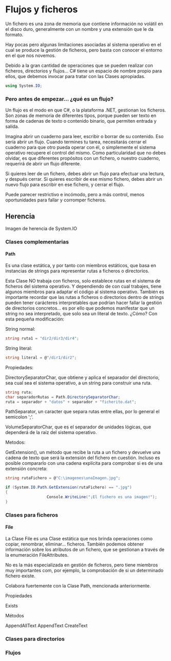 # Flujos y ficheros

Un fichero es una zona de memoria que contiene información no volátil en el disco duro, generalmente con un nombre y una extensión que le da formato.

Hay pocas pero algunas limitaciones asociadas al sistema operativo en el cual se produce la gestión de ficheros, pero basta con conocer el entorno en el que nos novemos.

Debido a la gran cantidad de operaciones que se pueden realizar con ficheros, directorios y flujos... C# tiene un espacio de nombre propio para ellos, que debemos invocar para tratar con las Clases apropiadas.

```cs
using System.IO;
```

### Pero antes de empezar... ¿qué es un flujo?

Un flujo es el modo en que C#, o la plataforma .NET, gestionan los ficheros. Son zonas de memoria de diferentes tipos, porque pueden ser texto en forma de cadenas de texto o contenido binario, que permiten entrada y salida.

Imagina abrir un cuaderno para leer, escribir o borrar de su contenido. Eso sería abrir un flujo. Cuando termines tu tarea, necesitarás cerrar el cuaderno para que otro pueda operar con él, o simplemente el sistema operativo recupere el control del mismo. Como particularidad que no debes olvidar, es que diferentes propósitos con un fichero, o nuestro cuaderno, requerirá de abrir un flujo diferente.

Si quieres leer de un fichero, debes abrir un flujo para efectuar una lectura, y después cerrar.
Si quieres escribir de ese mismo fichero, debes abrir un nuevo flujo para escribir en ese fichero, y cerrar el flujo.

Puede parecer restrictivo e incómodo, pero a más control, menos oportunidades para fallar y corromper ficheros.

## Herencia

Imagen de herencia de System.IO

### Clases complementarias

#### Path

Es una clase estática, y por tanto con miembros estáticos, que basa en instancias de strings para representar rutas a ficheros o directorios.

Esta Clase NO trabaja con ficheros, solo establece rutas en el sistema de ficheros del sistema operativo. Y dependiendo de con cual trabajes, tiene algunos miembros para adaptar el código al sistema operativo. También es importante recordar que las rutas a ficheros o directorios dentro de strings pueden tener carácteres interpretables que podrían hacer fallar la gestión de directorios concretos... es por ello que podemos manifestar que un string no sea interpretado, que solo sea un literal de texto. ¿Cómo? Con esta pequeña modificación:

String normal:
```cs
string ruta1 = "dir2/dir3/dir4";
```

String literal:
```cs
string literal = @"/dir1/dir2";
```

Propiedades:

DirectorySeparatorChar, que obtiene y aplica el separador del directorio, sea cual sea el sistema operativo, a un string para construir una ruta.

```cs
string ruta;
char separadorRutas = Path.DirectorySeparatorChar;
ruta = separador + "datos" + separador + "ficherito.dat";
```
PathSeparator, un caracter que separa rutas entre ellas, por lo general el semicolon ';'.

VolumeSeparatorChar, que es el separador de unidades lógicas, que dependerá de la raíz del sistema operativo.

Metodos:

GetExtension(), un método que recibe la ruta a un fichero y devuelve una cadena de texto que será la extensión del fichero en cuestión. Incluso es posible compararlo con una cadena explícita para comprobar si es de una extensión concreta:

```cs
string rutaFichero = @"C:\imagenes\unaImagen.jpg";

if (System.IO.Path.GetExtension(rutaFichero) == ".jpg")
{
                  Console.WriteLine("¡El fichero es una imagen!");   
}
```

### Clases para ficheros

#### File

La Clase File es una Clase estática que nos brinda operaciones como copiar, renombrar, eliminar... ficheros. También podemos obtener información sobre los atributos de un fichero, que se gestionan a través de la enumeración FileAttributes.

No es la más especializada en gestión de ficheros, pero tiene miembros muy importantes com, por ejemplo, la comprobación de si un determinado fichero existe.

Colabora fuertemente con la Clase Path, mencionada anteriormente.

Propiedades

Exists

Métodos

AppendAllText
AppendText
CreateText

### Clases para directorios
### Flujos
